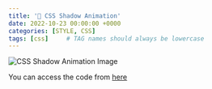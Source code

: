 ```yaml
---
title: '🌟 CSS Shadow Animation'
date: 2022-10-23 00:00:00 +0000
categories: [STYLE, CSS]
tags: [css]     # TAG names should always be lowercase
---
```




![CSS Shadow Animation Image](https://dev-to-uploads.s3.amazonaws.com/uploads/articles/fb9vdk5uq4l02em50wkv.gif)

You can access the code from [here](https://codepen.io/Akr-am/full/JjvedzJ)